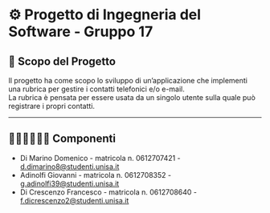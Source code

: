 # ⚙️ Progetto di Ingegneria del Software - Gruppo 17

## 🎯 Scopo del Progetto
Il progetto ha come scopo lo sviluppo di un’applicazione che implementi una rubrica per gestire i contatti telefonici e/o e-mail.  
La rubrica è pensata per essere usata da un singolo utente sulla quale può registrare i propri contatti.

---
## 🧍🏻🧍🧍🏼‍♂️ Componenti
- Di Marino Domenico - matricola n. 0612707421 - [d.dimarino8@studenti.unisa.it](mailto:d.dimarino8@studenti.unisa.it)
- Adinolfi Giovanni - matricola n. 0612708352 - [g.adinolfi39@studenti.unisa.it](mailto:g.adinolfi39@studenti.unisa.it)
- Di Crescenzo Francesco - matricola n. 0612708640 - [f.dicrescenzo2@studenti.unisa.it](mailto:f.dicrescenzo2@studenti.unisa.it)
